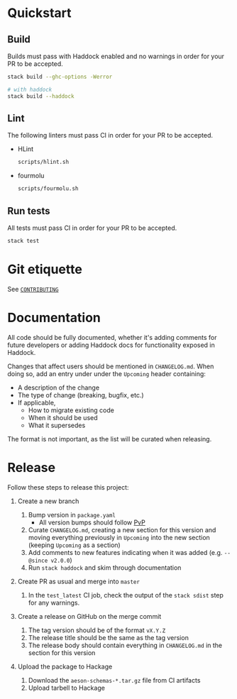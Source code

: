 # Quickstart

## Build

Builds must pass with Haddock enabled and no warnings in order for your PR to be accepted.

```bash
stack build --ghc-options -Werror

# with haddock
stack build --haddock
```

## Lint

The following linters must pass CI in order for your PR to be accepted.

* HLint

    ```bash
    scripts/hlint.sh
    ```

* fourmolu

    ```bash
    scripts/fourmolu.sh
    ```

## Run tests

All tests must pass CI in order for your PR to be accepted.

```bash
stack test
```

# Git etiquette

See [`CONTRIBUTING`](https://github.com/LeapYear/.github/blob/master/CONTRIBUTING)

# Documentation

All code should be fully documented, whether it's adding comments for future
developers or adding Haddock docs for functionality exposed in Haddock.

Changes that affect users should be mentioned in `CHANGELOG.md`. When doing so,
add an entry under under the `Upcoming` header containing:
* A description of the change
* The type of change (breaking, bugfix, etc.)
* If applicable,
    * How to migrate existing code
    * When it should be used
    * What it supersedes

The format is not important, as the list will be curated when releasing.

# Release

Follow these steps to release this project:

1. Create a new branch
    1. Bump version in `package.yaml`
        * All version bumps should follow [PvP](https://pvp.haskell.org/)
    1. Curate `CHANGELOG.md`, creating a new section for this version and
       moving everything previously in `Upcoming` into the new section
       (keeping `Upcoming` as a section)
    1. Add comments to new features indicating when it was added (e.g.
       `-- @since v2.0.0`)
    1. Run `stack haddock` and skim through documentation

1. Create PR as usual and merge into `master`
    1. In the `test_latest` CI job, check the output of the `stack sdist`
       step for any warnings.

1. Create a release on GitHub on the merge commit
    1. The tag version should be of the format `vX.Y.Z`
    1. The release title should be the same as the tag version
    1. The release body should contain everything in `CHANGELOG.md` in the
       section for this version

1. Upload the package to Hackage
    1. Download the `aeson-schemas-*.tar.gz` file from CI artifacts
    1. Upload tarbell to Hackage
